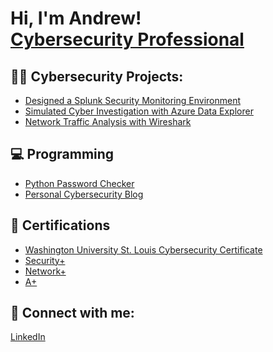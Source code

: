 <h1>Hi, I'm Andrew! <br/><a href="https://github.com/avoss33">Cybersecurity Professional</a>

<h2>👨‍💻 Cybersecurity Projects:</h2>

  - [Designed a Splunk Security Monitoring Environment](githublinkhere)
  - [Simulated Cyber Investigation with Azure Data Explorer](githublinkhere)
  - [Network Traffic Analysis with Wireshark](githublinkhere)

<h2>💻 Programming </h2>

  - [Python Password Checker](githublinkhere)
  - <a href="andrewvosscyber-fafjgybgfkc2gaf9.australiaeast-01.azurewebsites.net">Personal Cybersecurity Blog</a>

<h2>📖 Certifications </h2>

- <a href="https://drive.google.com/file/d/14Uq6geJVYj6EJ7P-6sUNYYSkGGecoKN1/view?usp=sharing">Washington University St. Louis Cybersecurity Certificate</a>
- <a href="https://drive.google.com/file/d/1V233RPlAWJE-bGhmzvSgsFC-Dkj8Ykci/view?usp=sharing">Security+</a>
- <a href="https://drive.google.com/file/d/1fntGJz4a9NpvHQyY5MLhaJ6dSfpRq-IG/view?usp=sharing">Network+</a>
- <a href="https://drive.google.com/file/d/1ZxPAs_fr_sALicF9H4JvI26ZUtTzcGeh/view?usp=sharing">A+</a>

<h2> 🤳 Connect with me:</h2>

<a href="https://www.linkedin.com/in/andrew-voss-b56a05136/">LinkedIn</a>

<!--
**avoss33/avoss33** is a ✨ _special_ ✨ repository because its `README.md` (this file) appears on your GitHub profile.

Here are some ideas to get you started:

- 🔭 I’m currently working on ...
- 🌱 I’m currently learning ...
- 👯 I’m looking to collaborate on ...
- 🤔 I’m looking for help with ...
- 💬 Ask me about ...
- 📫 How to reach me: ...
- 😄 Pronouns: ...
- ⚡ Fun fact: ...
-->
